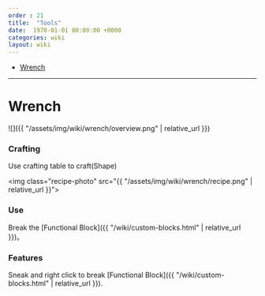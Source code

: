 ```yaml
---
order : 21
title:  "Tools"
date:  1970-01-01 00:00:00 +0000
categories: wiki
layout: wiki
---
```


- [Wrench](#Wrench)

---

# Wrench

![]({{ "/assets/img/wiki/wrench/overview.png" | relative_url }})

### Crafting

Use crafting table to craft(Shape)

<img class="recipe-photo" src="{{ "/assets/img/wiki/wrench/recipe.png" | relative_url }}">

### Use

Break the [Functional Block]({{ "/wiki/custom-blocks.html" | relative_url }})。

### Features

Sneak and right click to break [Functional Block]({{ "/wiki/custom-blocks.html" | relative_url }}).
